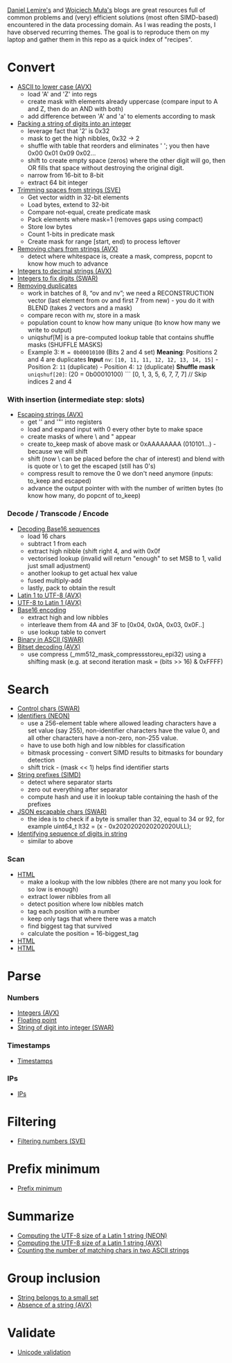 [Daniel Lemire's](https://lemire.me/blog/) and [Wojciech Muła's](http://0x80.pl/) blogs are great resources full of common problems and (very) efficient solutions (most often SIMD-based) encountered in the data processing domain. 
As I was reading the posts, I have observed recurring themes. The goal is to reproduce them on my laptop and gather them in this repo as a quick index of "recipes". 

# Convert

* [ASCII to lower case (AVX)](https://lemire.me/blog/2024/08/03/converting-ascii-strings-to-lower-case-at-crazy-speeds-with-avx-512)
  * load 'A' and 'Z' into regs
  * create mask with elements already uppercase (compare input to A and Z, then do an AND with both)
  * add difference between 'A' and 'a' to elements according to mask
* [Packing a string of digits into an integer](https://lemire.me/blog/2023/07/07/packing-a-string-of-digits-into-an-integer-quickly)
  * leverage fact that '2' is 0x32
  * mask to get the high nibbles, 0x32 -> 2
  * shuffle with table that reorders and eliminates ' '; you then have 0x00  0x01  0x09  0x02...
  * shift to create empty space (zeros) where the other digit will go, then OR fills that space without destroying the original digit.
  * narrow from 16-bit to 8-bit
  * extract 64 bit integer
* [Trimming spaces from strings (SVE)](https://lemire.me/blog/2023/03/10/trimming-spaces-from-strings-faster-with-sve-on-an-amazon-graviton-3-processor/)
  * Get vector width in 32-bit elements
  * Load bytes, extend to 32-bit
  * Compare not-equal, create predicate mask
  * Pack elements where mask=1 (removes gaps using compact)
  * Store low bytes
  * Count 1-bits in predicate mask
  * Create mask for range [start, end) to process leftover
* [Removing chars from strings (AVX)](https://lemire.me/blog/2022/04/28/removing-characters-from-strings-faster-with-avx-512)
  * detect where whitespace is, create a mask, compress, popcnt to know how much to advance 
* [Integers to decimal strings (AVX)](https://lemire.me/blog/2022/03/28/converting-integers-to-decimal-strings-faster-with-avx-512)
* [Integers to fix digits (SWAR)](https://lemire.me/blog/2021/11/18/converting-integers-to-fix-digit-representations-quickly/)
* [Removing duplicates](https://lemire.me/blog/2017/04/10/removing-duplicates-from-lists-quickly/)
  * work in batches of 8, “ov and nv”; we need a RECONSTRUCTION vector (last element from ov and first 7 from new) - you do it with BLEND (takes 2 vectors and a mask)
  * compare recon with nv, store in a mask
  * population count to know how many unique (to know how many we write to output)
  * uniqshuf[M] is a pre-computed lookup table that contains shuffle masks (SHUFFLE MASKS)
  * Example 3: `M = 0b00010100` (Bits 2 and 4 set) **Meaning**: Positions 2 and 4 are duplicates **Input** `nv`: `[10, 11, 11, 12, 12, 13, 14, 15]` - Position 2: `11` (duplicate) - Position 4: `12` (duplicate) **Shuffle mask** `uniqshuf[20]`: (20 =   		0b00010100) ``` [0, 1, 3, 5, 6, 7, 7, 7] // Skip indices 2 and 4 

### With insertion (intermediate step: slots)
* [Escaping strings (AVX)](https://lemire.me/blog/2022/09/14/escaping-strings-faster-with-avx-512)
  * get '\' and '"' into registers 
  * load and expand input with 0 every other byte to make space
  * create masks of where \ and " appear
  * create to_keep mask of above mask or 0xAAAAAAAA (010101...) - because we will shift 
  * shift (now \ can be placed before the char of interest) and blend with is quote or \ to get the escaped (still has 0's)
  * compress result to remove the 0 we don't need anymore (inputs: to_keep and escaped) 
  * advance the output pointer with with the number of written bytes (to know how many, do popcnt of to_keep)

### Decode / Transcode / Encode

* [Decoding Base16 sequences](https://lemire.me/blog/2023/07/27/decoding-base16-sequences-quickly)
  * load 16 chars
  * subtract 1 from each
  * extract high nibble (shift right 4, and with 0x0f
  * vectorised lookup (invalid will return "enough" to set MSB to 1, valid just small adjustment)
  * another lookup to get actual hex value
  * fused multiply-add
  * lastly, pack to obtain the result 
* [Latin 1 to UTF-8 (AVX)](https://lemire.me/blog/2023/08/18/transcoding-latin-1-strings-to-utf-8-strings-at-12-gb-s-using-avx-512)
* [UTF-8 to Latin 1 (AVX)](https://lemire.me/blog/2023/08/12/transcoding-utf-8-strings-to-latin-1-strings-at-12-gb-s-using-avx-512)
* [Base16 encoding](https://lemire.me/blog/2022/12/23/fast-base16-encoding)
  * extract high and low nibbles
  * interleave them from 4A and 3F to [0x04, 0x0A, 0x03, 0x0F..]
  * use lookup table to convert
* [Binary in ASCII (SWAR)](https://lemire.me/blog/2020/05/02/encoding-binary-in-ascii-very-fast)
* [Bitset decoding (AVX)](https://lemire.me/blog/2022/05/06/fast-bitset-decoding-using-intel-avx-512)
  * use compress (_mm512_mask_compressstoreu_epi32) using a shifting mask (e.g. at second iteration mask = (bits >> 16) & 0xFFFF) 

# Search

* [Control chars (SWAR)](https://lemire.me/blog/2025/04/13/detect-control-characters-quotes-and-backslashes-efficiently-using-swar/)
* [Identifiers (NEON)](https://lemire.me/blog/2023/09/04/locating-identifiers-quickly-arm-neon-edition)
  * use a 256-element table where allowed leading characters have a set value (say 255), non-identifier characters have the value 0, and all other characters have a non-zero, non-255 value.
  * have to use both high and low nibbles for classification
  * bitmask processing - convert SIMD results to bitmasks for boundary detection
  * shift trick - (mask << 1) helps find identifier starts
* [String prefixes (SIMD)](https://lemire.me/blog/2023/07/14/recognizing-string-prefixes-with-simd-instructions/)
  * detect where separator starts
  * zero out everything after separator
  * compute hash and use it in lookup table containing the hash of the prefixes
* [JSON escapable chars (SWAR)](https://lemire.me/blog/2025/04/13/detect-control-characters-quotes-and-backslashes-efficiently-using-swar/)
  * the idea is to check if a byte is smaller than 32, equal to 34 or 92, for example uint64_t lt32 = (x - 0x2020202020202020ULL);
* [Identifying sequence of digits in string](https://lemire.me/blog/2018/09/30/quickly-identifying-a-sequence-of-digits-in-a-string-of-characters)
  * similar to above

### Scan

* [HTML](https://lemire.me/blog/2024/07/05/scan-html-faster-with-simd-instructions-net-c-edition)
  * make a lookup with the low nibbles (there are not many you look for so low is enough)
  * extract lower nibbles from all
  * detect position where low nibbles match
  * tag each position with a number
  * keep only tags that where there was a match
  * find biggest tag that survived
  * calculate the position = 16-biggest_tag
* [HTML](https://lemire.me/blog/2024/07/20/scan-html-even-faster-with-simd-instructions-c-and-c)
* [HTML](https://lemire.me/blog/2024/06/08/scan-html-faster-with-simd-instructions-chrome-edition)

# Parse 

### Numbers
* [Integers (AVX)](https://lemire.me/blog/2023/09/22/parsing-integers-quickly-with-avx-512)
* [Floating point](https://lemire.me/blog/2021/02/22/parsing-floating-point-numbers-really-fast-in-c)
* [String of digit into integer (SWAR)](https://lemire.me/blog/2022/01/21/swar-explained-parsing-eight-digits)

### Timestamps
* [Timestamps](https://lemire.me/blog/2023/07/01/parsing-time-stamps-faster-with-simd-instructions)

### IPs
* [IPs](https://lemire.me/blog/2023/06/08/parsing-ip-addresses-crazily-fast/)

# Filtering
* [Filtering numbers (SVE)](https://lemire.me/blog/2022/07/14/filtering-numbers-faster-with-sve-on-amazon-graviton-3-processors/)

# Prefix minimum

* [Prefix minimum](https://lemire.me/blog/2023/08/10/coding-of-domain-names-to-wire-format-at-gigabytes-per-second)

# Summarize 
* [Computing the UTF-8 size of a Latin 1 string (NEON)](https://lemire.me/blog/2023/05/15/computing-the-utf-8-size-of-a-latin-1-string-quickly-arm-neon-edition/)
* [Computing the UTF-8 size of a Latin 1 string (AVX)](https://lemire.me/blog/2023/02/16/computing-the-utf-8-size-of-a-latin-1-string-quickly-avx-edition/)
* [Counting the number of matching chars in two ASCII strings](https://lemire.me/blog/2021/05/21/counting-the-number-of-matching-characters-in-two-ascii-strings)

# Group inclusion
* [String belongs to a small set](https://lemire.me/blog/2022/12/30/quickly-checking-that-a-string-belongs-to-a-small-set)
* [Absence of a string (AVX)](https://lemire.me/blog/2022/12/15/checking-for-the-absence-of-a-string-naive-avx-512-edition)

# Validate
* [Unicode validation](https://lemire.me/blog/2020/10/20/ridiculously-fast-unicode-utf-8-validation/)
